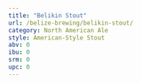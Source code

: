 ```yaml
---
title: "Belikin Stout"
url: /belize-brewing/belikin-stout/
category: North American Ale
style: American-Style Stout
abv: 0
ibu: 0
srm: 0
upc: 0
---
```


